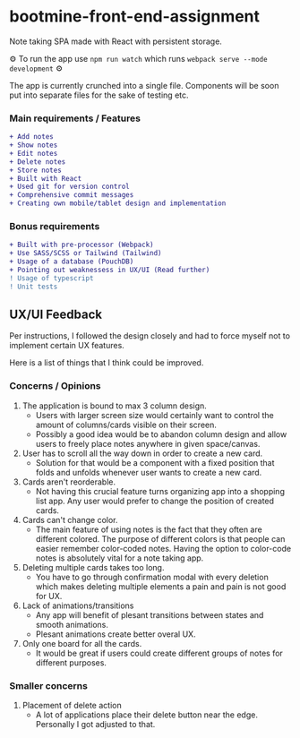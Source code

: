 # bootmine-front-end-assignment

Note taking SPA made with React with persistent storage.

⚙️ To run the app use ```npm run watch``` which runs ```webpack serve --mode development``` ⚙️

The app is currently crunched into a single file. Components will be soon put into separate files for the sake of testing etc.

### Main requirements / Features
```diff
+ Add notes
+ Show notes
+ Edit notes
+ Delete notes
+ Store notes
+ Built with React
+ Used git for version control
+ Comprehensive commit messages
+ Creating own mobile/tablet design and implementation
```

### Bonus requirements
```diff
+ Built with pre-processor (Webpack)
+ Use SASS/SCSS or Tailwind (Tailwind)
+ Usage of a database (PouchDB)
+ Pointing out weaknessess in UX/UI (Read further)
! Usage of typescript
! Unit tests
```

## UX/UI Feedback
  Per instructions, I followed the design closely and had to force myself not to implement certain UX features.
  
  Here is a list of things that I think could be improved.
### Concerns / Opinions
1. The application is bound to max 3 column design.
    * Users with larger screen size would certainly want to  control the amount of columns/cards visible on their screen.
    * Possibly a good idea would be to abandon column design and allow users to freely place notes anywhere in given space/canvas.
2. User has to scroll all the way down in order to create a new card.
    * Solution for that would be a component with a fixed position that folds and unfolds whenever user wants to create a new card.
3. Cards aren't reorderable.
    * Not having this crucial feature turns organizing app into a shopping list app. Any user would prefer to change the position of created cards.
4. Cards can't change color.
    * The main feature of using notes is the fact that they often are different colored. The purpose of different colors is that people can easier remember color-coded notes. Having the option to color-code notes is absolutely vital for a note taking app.
5. Deleting multiple cards takes too long.
    * You have to go through confirmation modal with every deletion which makes deleting multiple elements a pain and pain is not good for UX.
6. Lack of animations/transitions
    * Any app will benefit of plesant transitions between states and smooth animations.
    * Plesant animations create better overal UX.
7. Only one board for all the cards.
    * It would be great if users could create different groups of notes for different purposes.

### Smaller concerns
1. Placement of delete action
    * A lot of applications place their delete button near the edge. Personally I got adjusted to that.
